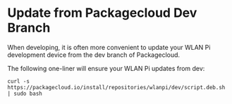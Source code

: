 # Update from Packagecloud Dev Branch

When developing, it is often more convenient to update your WLAN Pi development device from the dev branch of Packagecloud.

The following one-liner will ensure your WLAN Pi updates from dev:

```
curl -s https://packagecloud.io/install/repositories/wlanpi/dev/script.deb.sh | sudo bash
```